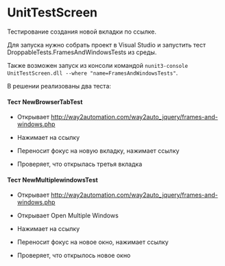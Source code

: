 # UnitTestScreen

Тестирование создания новой вкладки по ссылке. 

Для запуска нужно собрать проект в Visual Studio и запустить тест DroppableTests.FramesAndWindowsTests из среды. 

Также возможен запуск из консоли командой `nunit3-console UnitTestScreen.dll --where "name=FramesAndWindowsTests"`.

В решении реализованы два теста:

#### Тест NewBrowserTabTest

* Открывает http://way2automation.com/way2auto_jquery/frames-and-windows.php

* Нажимает на ссылку

* Переносит фокус на новую вкладку, нажимает ссылку

* Проверяет, что открылась третья вкладка


#### Тест NewMultiplewindowsTest 

* Открывает http://way2automation.com/way2auto_jquery/frames-and-windows.php

* Открывает Open Multiple Windows

* Нажимает на ссылку

* Переносит фокус на новое окно, нажимает ссылку

* Проверяет, что открылось новое окно
